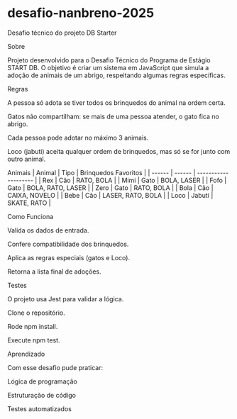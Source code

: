 # desafio-nanbreno-2025
Desafio técnico do projeto DB Starter

Sobre

Projeto desenvolvido para o Desafio Técnico do Programa de Estágio START DB.
O objetivo é criar um sistema em JavaScript que simula a adoção de animais de um abrigo, respeitando algumas regras específicas.

Regras

A pessoa só adota se tiver todos os brinquedos do animal na ordem certa.

Gatos não compartilham: se mais de uma pessoa atender, o gato fica no abrigo.

Cada pessoa pode adotar no máximo 3 animais.

Loco (jabuti) aceita qualquer ordem de brinquedos, mas só se for junto com outro animal.

Animais
| Animal | Tipo   | Brinquedos Favoritos |
| ------ | ------ | -------------------- |
| Rex    | Cão    | RATO, BOLA           |
| Mimi   | Gato   | BOLA, LASER          |
| Fofo   | Gato   | BOLA, RATO, LASER    |
| Zero   | Gato   | RATO, BOLA           |
| Bola   | Cão    | CAIXA, NOVELO        |
| Bebe   | Cão    | LASER, RATO, BOLA    |
| Loco   | Jabuti | SKATE, RATO          |

Como Funciona

Valida os dados de entrada.

Confere compatibilidade dos brinquedos.

Aplica as regras especiais (gatos e Loco).

Retorna a lista final de adoções.

Testes

O projeto usa Jest para validar a lógica.

Clone o repositório.

Rode npm install.

Execute npm test.

Aprendizado

Com esse desafio pude praticar:

Lógica de programação

Estruturação de código

Testes automatizados
